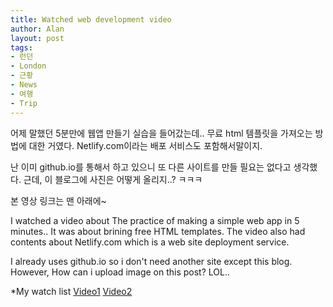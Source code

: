 ```yaml
---
title: Watched web development video
author: Alan
layout: post
tags:
- 런던
- London
- 근황
- News
- 여행
- Trip
---
```


어제 말했던 5분만에 웹앱 만들기 실습을 들어갔는데.. 무료 html 템플릿을 가져오는 방법에 대한 거였다.
Netlify.com이라는 배포 서비스도 포함해서말이지.

난 이미 github.io를 통해서 하고 있으니 또 다른 사이트를 만들 필요는 없다고 생각했다.
근데, 이 블로그에 사진은 어떻게 올리지..? ㅋㅋㅋ

본 영상 링크는 맨 아래에~

I watched a video about The practice of making a simple web app in 5 minutes.. It was about brining free HTML templates.
The video also had contents about Netlify.com which is a web site deployment service.

I already uses github.io so i don't need another site except this blog.
However, How can i upload image on this post? LOL..


*My watch list
[Video1](https://www.youtube.com/watch?v=JMLBBv05ORw&list=PLU9-uwewPMe0ynomccdrAX2CtVbahN4hD&index=4)
[Video2](https://www.youtube.com/watch?v=LnGgndT308Q&list=PLU9-uwewPMe0ynomccdrAX2CtVbahN4hD&index=5)